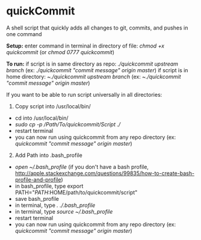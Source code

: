 # quickCommit
A shell script that quickly adds all changes to git, commits, and pushes in one command

**Setup:**
enter command in terminal in directory of file: *chmod +x quickcommit* (or *chmod 0777 quickcommit*)

**To run:**
if script is in same directory as repo: *./quickcommit upstream branch* (ex: *./quickcommit "commit message" origin master*)
if script is in home directory: *~./quickcommit upstream branch* (ex: *~./quickcommit "commit message" origin master*)

If you want to be able to run script universally in all directories:

1) Copy script into /usr/local/bin/ 
  - cd into /usr/local/bin/
  - *sudo cp -p /Path/To/quickcommit/Script ./*
  - restart terminal
  - you can now run using quickcommit from any repo directory (ex: *quickcommit "commit message" origin master*)
  
2) Add Path into .bash_profile
  - *open ~/.bash_profile* (if you don't have a bash profile, http://apple.stackexchange.com/questions/99835/how-to-create-bash-profile-and-profile)
  - in bash_profile, type export PATH="$PATH:$HOME/path/to/quickcommit/script"
  - save bash_profile
  - in terminal, type *. ./.bash_profile*
  - in terminal, type *source ~/.bash_profile*
  - restart terminal
  - you can now run using quickcommit from any repo directory (ex: *quickcommit "commit message" origin master*)
  


